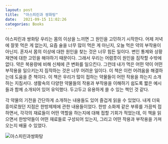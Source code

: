 ```yaml
---
layout: post
title:  "아스피린과 쌍화탕"
date:   2021-09-15 11:02:26
categories: Books
---
```

아스피린과 쌍화탕 
우리는 몸의 이상을 느끼면 그 원인을 고민하기 시작한다. 어제 저녁에 잘못 먹은 게 없는지, 요즘 술을 너무 많이 먹은 게 아닌지, 오늘 먹은 약의 부작용이 아닌지. 혼자서 몸의 이상에 대한 원인을 찾는 것은 너무 힘든 일이다. 변인 통제와 상황 재연에 대한 고민을 해야하기 때문이다. 그래서 우리는 어렴풋이 원인을 짐작할 수밖에 없다. 약은 복용량에 비해 신체에 큰 변화를 일으킨다. 그런데 내가 먹은 어떤 약이 어떤 부작용을 일으키는지 짐작하는 것은 너무 어려운 일이다. 이 책은 이런 어려움을 해결하는데 도움을 준 책이다. 이 책은 우리가 많이 접하는 약물들이 어떤 작용을 하는지 소개하는 지침서다. 생활속의 다양한 약물들의 작용과 부작용을 이해하기 쉽도록 짧은 예시들과 함께 소개되어 있어 유익했다. 두고두고 유용하게 쓸 수 있는 책인 것 같다. 

각 약물의 기전을 간단하게 소개하는 내용들도 있어 즐겁게 읽을 수 있었다. 내게 더욱 흥미로웠던 지점은 한방제제에 관한 내용들이었다. 한방 소화제 같은 부류를 가끔씩 접하면서, 각각의 재료들이 어떤 역할을 하는지에 대해 접할 기회가 적었는데, 이 책을 읽으면서 한방약들이 어떤 재료들로 구성되어 있는지, 그리고 어떤 작용과 부작용을 가져오는지 배울 수 있었다.

![아스피린과쌍화탕]({{site.baseurl}}/assets/figs/2021-09-15-아스피린과-쌍화탕/2021-09-16-01-37.jpeg)
<br />